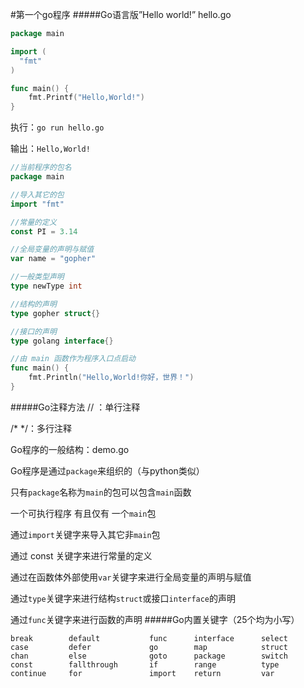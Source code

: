 #第一个go程序
#####Go语言版”Hello world!”
hello.go
```go
package main

import (
  "fmt"
)

func main() {
    fmt.Printf("Hello,World!")
}
```
执行：`go run hello.go`

输出：`Hello,World!`
```go
//当前程序的包名
package main 

//导入其它的包
import "fmt"

//常量的定义
const PI = 3.14

//全局变量的声明与赋值
var name = "gopher"

//一般类型声明
type newType int 

//结构的声明
type gopher struct{}

//接口的声明
type golang interface{}

//由 main 函数作为程序入口点启动
func main() {
    fmt.Println("Hello,World!你好，世界！")
}
```
#####Go注释方法
// ：单行注释

/* */：多行注释

Go程序的一般结构：demo.go

Go程序是通过`package`来组织的（与python类似）

只有`package`名称为`main`的包可以包含`main`函数

一个可执行程序 有且仅有 一个`main`包

通过`import`关键字来导入其它非`main`包

通过 const 关键字来进行常量的定义

通过在函数体外部使用`var`关键字来进行全局变量的声明与赋值

通过`type`关键字来进行结构`struct`或接口`interface`的声明

通过`func`关键字来进行函数的声明
#####Go内置关键字（25个均为小写）
```text
break        default           func      interface      select
case         defer             go        map            struct
chan         else              goto      package        switch
const        fallthrough       if        range          type
continue     for               import    return         var
```
